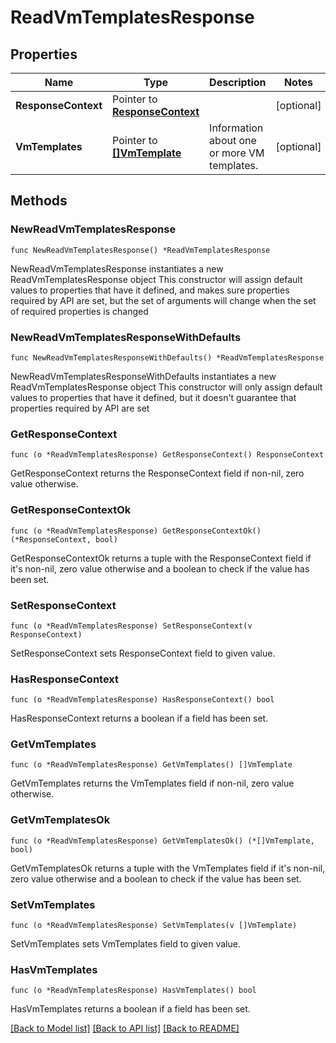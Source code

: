 # ReadVmTemplatesResponse

## Properties

Name | Type | Description | Notes
------------ | ------------- | ------------- | -------------
**ResponseContext** | Pointer to [**ResponseContext**](ResponseContext.md) |  | [optional] 
**VmTemplates** | Pointer to [**[]VmTemplate**](VmTemplate.md) | Information about one or more VM templates. | [optional] 

## Methods

### NewReadVmTemplatesResponse

`func NewReadVmTemplatesResponse() *ReadVmTemplatesResponse`

NewReadVmTemplatesResponse instantiates a new ReadVmTemplatesResponse object
This constructor will assign default values to properties that have it defined,
and makes sure properties required by API are set, but the set of arguments
will change when the set of required properties is changed

### NewReadVmTemplatesResponseWithDefaults

`func NewReadVmTemplatesResponseWithDefaults() *ReadVmTemplatesResponse`

NewReadVmTemplatesResponseWithDefaults instantiates a new ReadVmTemplatesResponse object
This constructor will only assign default values to properties that have it defined,
but it doesn't guarantee that properties required by API are set

### GetResponseContext

`func (o *ReadVmTemplatesResponse) GetResponseContext() ResponseContext`

GetResponseContext returns the ResponseContext field if non-nil, zero value otherwise.

### GetResponseContextOk

`func (o *ReadVmTemplatesResponse) GetResponseContextOk() (*ResponseContext, bool)`

GetResponseContextOk returns a tuple with the ResponseContext field if it's non-nil, zero value otherwise
and a boolean to check if the value has been set.

### SetResponseContext

`func (o *ReadVmTemplatesResponse) SetResponseContext(v ResponseContext)`

SetResponseContext sets ResponseContext field to given value.

### HasResponseContext

`func (o *ReadVmTemplatesResponse) HasResponseContext() bool`

HasResponseContext returns a boolean if a field has been set.

### GetVmTemplates

`func (o *ReadVmTemplatesResponse) GetVmTemplates() []VmTemplate`

GetVmTemplates returns the VmTemplates field if non-nil, zero value otherwise.

### GetVmTemplatesOk

`func (o *ReadVmTemplatesResponse) GetVmTemplatesOk() (*[]VmTemplate, bool)`

GetVmTemplatesOk returns a tuple with the VmTemplates field if it's non-nil, zero value otherwise
and a boolean to check if the value has been set.

### SetVmTemplates

`func (o *ReadVmTemplatesResponse) SetVmTemplates(v []VmTemplate)`

SetVmTemplates sets VmTemplates field to given value.

### HasVmTemplates

`func (o *ReadVmTemplatesResponse) HasVmTemplates() bool`

HasVmTemplates returns a boolean if a field has been set.


[[Back to Model list]](../README.md#documentation-for-models) [[Back to API list]](../README.md#documentation-for-api-endpoints) [[Back to README]](../README.md)


